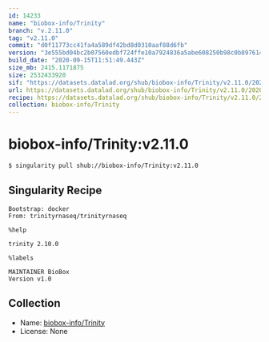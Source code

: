 ```yaml
---
id: 14233
name: "biobox-info/Trinity"
branch: "v.2.11.0"
tag: "v2.11.0"
commit: "d0f11773cc41fa4a589df42bd8d0310aaf88d6fb"
version: "3e555bd04bc2b07560edbf724ffe10a7924836a5abe608250b98c0b8976143a3"
build_date: "2020-09-15T11:51:49.443Z"
size_mb: 2415.1171875
size: 2532433920
sif: "https://datasets.datalad.org/shub/biobox-info/Trinity/v2.11.0/2020-09-15-d0f11773-3e555bd0/3e555bd04bc2b07560edbf724ffe10a7924836a5abe608250b98c0b8976143a3.sif"
url: https://datasets.datalad.org/shub/biobox-info/Trinity/v2.11.0/2020-09-15-d0f11773-3e555bd0/
recipe: https://datasets.datalad.org/shub/biobox-info/Trinity/v2.11.0/2020-09-15-d0f11773-3e555bd0/Singularity
collection: biobox-info/Trinity
---
```


# biobox-info/Trinity:v2.11.0

```bash
$ singularity pull shub://biobox-info/Trinity:v2.11.0
```

## Singularity Recipe

```singularity
Bootstrap: docker
From: trinityrnaseq/trinityrnaseq

%help

trinity 2.10.0

%labels

MAINTAINER BioBox
Version v1.0
```

## Collection

 - Name: [biobox-info/Trinity](https://github.com/biobox-info/Trinity)
 - License: None

